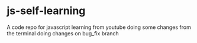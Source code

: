 # js-self-learning
A code repo for javascript learning from youtube
doing some changes from the terminal
doing changes on bug_fix branch
